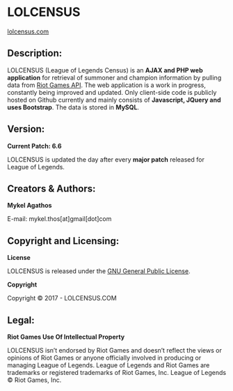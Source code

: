 # LOLCENSUS 

[lolcensus.com](http://www.lolcensus.com) 

## Description:

LOLCENSUS (League of Legends Census) is an **AJAX and PHP web application** for retrieval of summoner and champion information by pulling data from [Riot Games API](https://developer.riotgames.com/api/methods). The web application is a work in progress, constantly being improved and updated. Only client-side code is publicly hosted on Github currently and mainly consists of **Javascript, JQuery and uses Bootstrap**. The data is stored in **MySQL**.

## Version:
**Current Patch: 6.6** 

LOLCENSUS is updated the day after every **major patch** released for League of Legends.


## Creators & Authors:
**Mykel Agathos**

E-mail: mykel.thos[at]gmail[dot]com


## Copyright and Licensing:
**License**

LOLCENSUS is released under the [GNU General Public License](https://github.com/MThos/lolcensus/blob/master/LICENSE.md).

**Copyright**

Copyright © 2017 - LOLCENSUS.COM

## Legal:
**Riot Games Use Of Intellectual Property**

LOLCENSUS isn’t endorsed by Riot Games and doesn’t reflect the views or opinions of Riot Games or anyone officially involved in producing or managing League of Legends. League of Legends and Riot Games are trademarks or registered trademarks of Riot Games, Inc. League of Legends © Riot Games, Inc.

